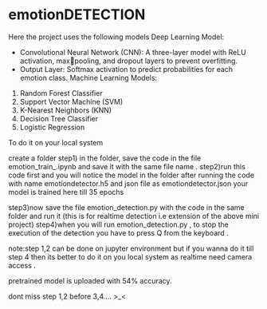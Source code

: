 # emotionDETECTION
Here the project uses the following models 
Deep Learning Model:
- Convolutional Neural Network (CNN): A three-layer model with ReLU activation, maxpooling, and dropout layers to prevent overfitting.
- Output Layer: Softmax activation to predict probabilities for each emotion class.
Machine Learning Models:
1. Random Forest Classifier
2. Support Vector Machine (SVM)
3. K-Nearest Neighbors (KNN)
4. Decision Tree Classifier
5. Logistic Regression


To do it on your local system

create a folder 
step1) in the folder, save the code in the file emotion_train_.ipynb and save it with the same file name . 
step2)run this code first and you will notice the model in the folder after running the code with name emotiondetector.h5 and json file as emotiondetector.json
your model is trained here till 35 epochs


step3)now save the file emotion_detection.py with the code in the same folder and run it (this is for realtime detection i.e extension of the above mini project)
step4)when you will run emotion_detection.py , to stop the execution of the detection you have to press Q from the keyboard .

note:step 1,2 can be done on jupyter environment but if you wanna do it till step 4 then its better to do it on you local system as realtime need camera access .


pretrained model is uploaded with 54% accuracy.

dont miss step 1,2 before 3,4.... >_<
